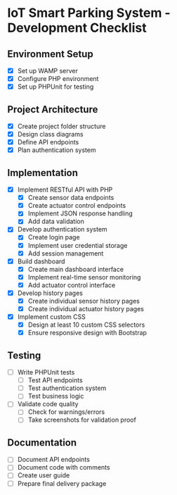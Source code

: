 # IoT Smart Parking System - Development Checklist

## Environment Setup
- [x] Set up WAMP server
- [x] Configure PHP environment
- [x] Set up PHPUnit for testing

## Project Architecture
- [x] Create project folder structure
- [x] Design class diagrams
- [x] Define API endpoints
- [x] Plan authentication system

## Implementation
- [x] Implement RESTful API with PHP
  - [x] Create sensor data endpoints
  - [x] Create actuator control endpoints
  - [x] Implement JSON response handling
  - [x] Add data validation
- [x] Develop authentication system
  - [x] Create login page
  - [x] Implement user credential storage
  - [x] Add session management
- [x] Build dashboard
  - [x] Create main dashboard interface
  - [x] Implement real-time sensor monitoring
  - [x] Add actuator control interface
- [x] Develop history pages
  - [x] Create individual sensor history pages
  - [x] Create individual actuator history pages
- [x] Implement custom CSS
  - [x] Design at least 10 custom CSS selectors
  - [x] Ensure responsive design with Bootstrap

## Testing
- [ ] Write PHPUnit tests
  - [ ] Test API endpoints
  - [ ] Test authentication system
  - [ ] Test business logic
- [ ] Validate code quality
  - [ ] Check for warnings/errors
  - [ ] Take screenshots for validation proof

## Documentation
- [ ] Document API endpoints
- [ ] Document code with comments
- [ ] Create user guide
- [ ] Prepare final delivery package
